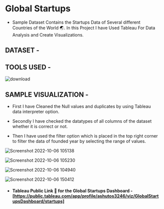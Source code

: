 # Global Startups

* Sample Dataset Contains the Startups Data of Several different Countries of the World 🌏. In this Project I have Used Tableau For Data Analysis and Create Visualizations.


## DATASET -


## TOOLS USED - 

  ![download](https://user-images.githubusercontent.com/111995863/194266789-c26badc9-68db-4735-a31c-7e98749ab3c6.jpg)




## SAMPLE VISUALIZATION - 


* First I have Cleaned the Null values and duplicates by using Tableau data interpreter option.

* Secondly I have checked the datatypes of all columns of the dataset whether it is correct or not.

* Then I have used the filter option which is placed in the top right corner to filter the data of founded year by selecting the range of values. 


 
 ![Screenshot 2022-10-06 105138](https://user-images.githubusercontent.com/111995863/194276626-282a8d01-2890-41eb-af89-68b407499b84.png)

![Screenshot 2022-10-06 105230](https://user-images.githubusercontent.com/111995863/194276650-1030b3a4-e4e0-41b2-b082-dcdc9298e484.png)

![Screenshot 2022-10-06 104940](https://user-images.githubusercontent.com/111995863/194276657-67d5822b-4df3-4963-a2f5-4b904db4db2e.png)

![Screenshot 2022-10-06 150412](https://user-images.githubusercontent.com/111995863/194279774-5a65f8e7-8a99-4fe8-b9a9-f27ca8749bda.png)




 * #### Tableau Public Link 🔗 for the Global Startups Dashboard - [https://public.tableau.com/app/profile/ashutos3246/viz/GlobalStartupsDashboard/startups]


